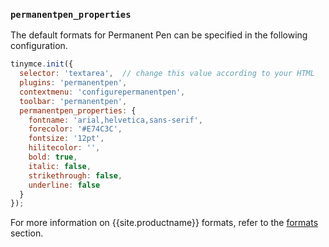 ### `permanentpen_properties`

The default formats for Permanent Pen can be specified in the following configuration.

```js
tinymce.init({
  selector: 'textarea',  // change this value according to your HTML
  plugins: 'permanentpen',
  contextmenu: 'configurepermanentpen',
  toolbar: 'permanentpen',
  permanentpen_properties: {
    fontname: 'arial,helvetica,sans-serif',
    forecolor: '#E74C3C',
    fontsize: '12pt',
    hilitecolor: '',
    bold: true,
    italic: false,
    strikethrough: false,
    underline: false
  }
});
```

For more information on {{site.productname}} formats, refer to the [formats]({{site.baseurl}}/content/content-formatting/#formats) section.
